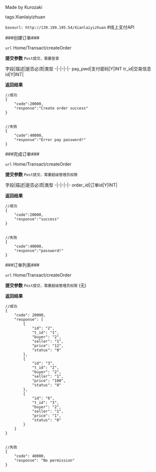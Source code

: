 ﻿Made by Kurozaki

tags:Xianlaiyizhuan

``baseurl: http://139.199.195.54/Xianlaiyizhuan``
#线上支付API


###创建订单###

``url``
Home/Transact/createOrder

**提交参数**
``Post提交，需要登录``

字段|描述|是否必须|类型
-|-|-|-|-
pay_pwd|支付密码|Y|INT
tr_id|交易信息id|Y|INT|


**返回结果**

```
//成功
{
    "code":20000,
    "response":"Create order success"
}


//失败
{
    "code":40000,
    "response":"Error pay password!"
}
```



###完成订单###

``url``
Home/Transact/createOrder

**提交参数**
``Post提交，需要超级管理员权限``

字段|描述|是否必须|类型
-|-|-|-|-
order_id|订单id|Y|INT|


**返回结果**

```
//成功
{
    "code":20000,
    "response":"success"
}


//失败
{
    "code":40000,
    "response":"password!"
}
```

###订单列表###

``url``
Home/Transact/createOrder

**提交参数**
``Post提交，需要超级管理员权限``
(无)



**返回结果**

```
//成功
{
    "code": 20000,
    "response": [
        {
            "id": "2",
            "t_id": "1",
            "buyer": "2",
            "seller": "1",
            "price": "12",
            "status": "0"
        },
        {
            "id": "3",
            "t_id": "2",
            "buyer": "2",
            "seller": "1",
            "price": "100",
            "status": "0"
        },
        {
            "id": "6",
            "t_id": "3",
            "buyer": "2",
            "seller": "1",
            "price": "1",
            "status": "0"
        }
    ]
}


//失败
{
    "code": 40000,
    "response": "No permission"
}
```

